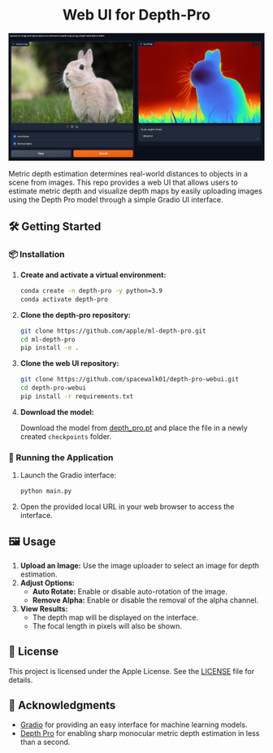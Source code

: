 <h1 align="center">Web UI for Depth-Pro</h1>

<p align="center">
  <img src="./example.jpg" alt="Web UI for Depth-Pro Depth Estimation" />
</p>

Metric depth estimation determines real-world distances to objects in a scene from images. This repo provides a web UI that allows users to estimate metric depth and visualize depth maps by easily uploading images using the Depth Pro model through a simple Gradio UI interface.

## 🛠️ Getting Started

### 📦 Installation

1. **Create and activate a virtual environment:**

   ```bash
   conda create -n depth-pro -y python=3.9
   conda activate depth-pro
   ```

2. **Clone the depth-pro repository:**

   ```bash
   git clone https://github.com/apple/ml-depth-pro.git
   cd ml-depth-pro
   pip install -e .
   ```

3. **Clone the web UI repository:**

   ```bash
   git clone https://github.com/spacewalk01/depth-pro-webui.git
   cd depth-pro-webui
   pip install -r requirements.txt
   ```

4. **Download the model:**

   Download the model from [depth_pro.pt](https://ml-site.cdn-apple.com/models/depth-pro/depth_pro.pt) and place the file in a newly created `checkpoints` folder.

### 🚀 Running the Application

1. Launch the Gradio interface:

   ```bash
   python main.py
   ```

2. Open the provided local URL in your web browser to access the interface.

## 🖼️ Usage

1. **Upload an Image:** Use the image uploader to select an image for depth estimation.
2. **Adjust Options:**
   - **Auto Rotate:** Enable or disable auto-rotation of the image.
   - **Remove Alpha:** Enable or disable the removal of the alpha channel.
3. **View Results:**
   - The depth map will be displayed on the interface.
   - The focal length in pixels will also be shown.

## 📜 License

This project is licensed under the Apple License. See the [LICENSE](LICENSE) file for details.

## 🙏 Acknowledgments

- [Gradio](https://www.gradio.app/) for providing an easy interface for machine learning models.
- [Depth Pro](https://github.com/apple/ml-depth-pro.git) for enabling sharp monocular metric depth estimation in less than a second.
